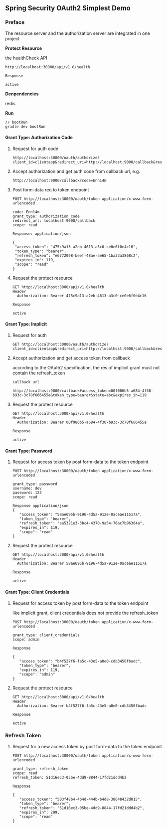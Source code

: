 ## Spring Security OAuth2 Simplest Demo

### Preface

The resource server and the authorization server are integrated in one project

**Protect Resource**

the healthCheck API

```
http://localhost:30000/api/v1.0/health

Response

active
```

**Denpendencies**

redis

**Run**

```
// bootRun
gradle dev bootRun
```

#### Grant Type: Authorization Code

1. Request for auth code
   
   ```
   http://localhost:30000/oauth/authorize?client_id=clientapp&redirect_uri=http://localhost:9000/callback&response_type=code&scope=read
   ```

2. Accept authorization and get auth code from callback url, e.g.

   ```
   http://localhost:9000/callback?code=Enn14m
   ```

3. Post form-data req to token endpoint

   ```
   POST http://localhost:30000/oauth/token application/x-www-form-urlencoded
   
   code: Enn14m
   grant_type: authorization_code
   redirect_url: localhost:9000/callback
   scope: read

   Response: application/json

   {
    "access_token": "475c9a13-a2eb-4613-a3c0-ce0e6f0e4c16",
    "token_type": "bearer",
    "refresh_token": "e6772098-beef-48ae-ae65-1ba33a3868c2",
    "expires_in": 119,
    "scope": "read"
   }
   ```

4. Request the protect resource

   ```
   GET http://localhost:3000/api/v1.0/health
   Header
     Authorization: Bearer 475c9a13-a2eb-4613-a3c0-ce0e6f0e4c16

   Response
  
   active
   ```

#### Grant Type: Implicit

1. Request for auth

   ```
   GET http://localhost:30000/oauth/authorize?client_id=clientapp&redirect_uri=http://localhost:9000/callback&response_type=token&scope=read&state=abc
   ```

2. Accept authorization and get access token from callback
   
   according to the OAuth2 specification, the res of implicit grant must not contain the refresh_token

   ```
   callback url

   http://localhost:9000/callback#access_token=00f086b5-a684-4f30-b93c-3c78f666455e&token_type=bearer&state=abc&expires_in=119
   ```

3. Request the protect resource

   ```
   GET http://localhost:3000/api/v1.0/health
   Header
     Authorization: Bearer 00f086b5-a684-4f30-b93c-3c78f666455e

   Response
  
   active
   ```

#### Grant Type: Password

1. Request for access token by post form-data to the token endpoint

   ```
   POST http://localhost:30000/oauth/token application/x-www-form-urlencoded
   
   grant_type: password
   username: dev
   password: 123
   scope: read

   Response application/json
   {
      "access_token": "58ae695b-9196-4d5a-912e-0aceae11517a",
      "token_type": "bearer",
      "refresh_token": "ea5321e3-3bc4-4370-9a54-76ac7b96364a",
      "expires_in": 119,
      "scope": "read"
   }
   ```

2. Request the protect resource

   ```
   GET http://localhost:3000/api/v1.0/health
   Header
     Authorization: Bearer 58ae695b-9196-4d5a-912e-0aceae11517a

   Response
  
   active
   ```

#### Grant Type: Client Credentials

1. Request for access token by post form-data to the token endpoint

   like implicit grant, client credentials does not provide the refresh_token

   ```
   POST http://localhost:30000/oauth/token application/x-www-form-urlencoded
   
   grant_type: client_credentials
   scope: admin

   Response

   {
      "access_token": "b4f527f6-fa5c-43e5-a0e0-cdb3450fbadc",
      "token_type": "bearer",
      "expires_in": 119,
      "scope": "admin"
   }
   ```

2. Request the protect resource

   ```
   GET http://localhost:3000/api/v1.0/health
   Header
     Authorization: Bearer b4f527f6-fa5c-43e5-a0e0-cdb3450fbadc

   Response
  
   active
   ```

### Refresh Token

1. Request for a new access token by post form-data to the token endpoint

   ```
   POST http://localhost:30000/oauth/token application/x-www-form-urlencoded
      
   grant_type: refresh_token
   scope: read
   refresh_token: 51d16ec3-05be-4dd9-8844-17fd21ddd4b2

   Response

   {
      "access_token": "503f48b4-4b4d-444b-b4d8-38648432d015",
      "token_type": "bearer",
      "refresh_token": "51d16ec3-05be-4dd9-8844-17fd21ddd4b2",
      "expires_in": 299,
      "scope": "read"
   }
   ```